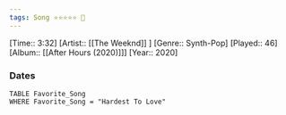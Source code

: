```yaml
---
tags: Song ⭐⭐⭐⭐⭐ 💛
---
```

[Time:: 3:32]
[Artist:: [[The Weeknd]] ]
[Genre:: Synth-Pop]
[Played:: 46]
[Album:: [[After Hours (2020)]]]
[Year:: 2020]
### Dates
````dataview
TABLE Favorite_Song
WHERE Favorite_Song = "Hardest To Love"
````